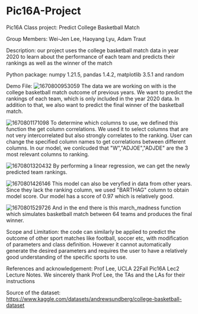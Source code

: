 # Pic16A-Project
Pic16A Class project: Predict College Basketball Match

Group Members: Wei-Jen Lee, Haoyang Lyu, Adam Traut

Description: our project uses the college basketball match data in year 2020 to learn about the performance of each team and predicts their rankings as well as the winner of the match

Python package: numpy 1.21.5, pandas 1.4.2, matplotlib 3.5.1 and random

Demo File:
![1670800953059](https://user-images.githubusercontent.com/119776543/206935032-a6733060-da44-4497-a411-91d2b0af692c.png)
The data we are working on with is the college basketball match outcome of previous years. We want to predict the rankings of each team, which is only included in the year 2020 data. In addition to that, we also want to predict the final winner of the basketball match.

![1670801171098](https://user-images.githubusercontent.com/119776543/206935189-cde8e737-b294-44de-a011-4177b18fb1aa.png)
To determine which columns to use, we defined this function the get column correlations. We used it to select columns that are not very intercorrelated but also strongly correlates to the ranking. User can change the specified column names to get correlations between different columns.
In our model, we conlcuded that "W","ADJOE","ADJDE" are the 3 most relevant columns to ranking.

![1670801320432](https://user-images.githubusercontent.com/119776543/206935298-3cc5153d-fb29-4f95-abf7-42592f5f173f.png)
By performing a linear regression, we can get the newly predicted team rankings.

![1670801426146](https://user-images.githubusercontent.com/119776543/206935383-4d88e42f-a1d1-444d-907a-6e2a0248e910.png)
This model can also be veryfied in data from other years. Since they lack the ranking column, we used "BARTHAG" column to obtain model score. Our model has a score of 0.97 which is relatively good.

![1670801529726](https://user-images.githubusercontent.com/119776543/206935466-122f3b7f-4878-4297-b7ca-1e419cb0a424.png)
And in the end there is this march_madness function which simulates basketball match between 64 teams and produces the final winner.

Scope and Limitation: the code can similarly be applied to predict the outcome of other sport matches like football, soccer etc, with modification of parameters and class definition. However it cannot automatically generate the desired parameters and requires the user to have a relatively good understanding of the specific sports to use.

References and acknowledgement: Prof Lee, UCLA 22Fall Pic16A Lec2 Lecture Notes.
                                We sincerely thank Prof Lee, the TAs and the LAs for their instructions
                              
Source of the dataset: https://www.kaggle.com/datasets/andrewsundberg/college-basketball-dataset

